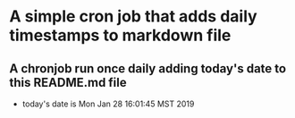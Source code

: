 A simple cron job that adds daily timestamps to markdown file
============================================================
## A chronjob run once daily adding today's date to this README.md file
* today's date is Mon Jan 28 16:01:45 MST 2019
